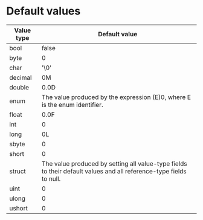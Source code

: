 # Default values

| Value type | Default value                                                                                                      |
| ---------- | ------------------------------------------------------------------------------------------------------------------ |
| bool       | false                                                                                                              |
| byte       | 0                                                                                                                  |
| char       | '\0'                                                                                                               |
| decimal    | 0M                                                                                                                 |
| double     | 0.0D                                                                                                               |
| enum       | The value produced by the expression (E)0, where E is the enum identifier.                                         |
| float      | 0.0F                                                                                                               |
| int        | 0                                                                                                                  |
| long       | 0L                                                                                                                 |
| sbyte      | 0                                                                                                                  |
| short      | 0                                                                                                                  |
| struct     | The value produced by setting all value-type fields to their default values and all reference-type fields to null. |
| uint       | 0                                                                                                                  |
| ulong      | 0                                                                                                                  |
| ushort     | 0                                                                                                                  |
